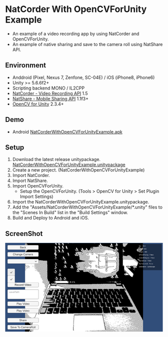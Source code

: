 # NatCorder With OpenCVForUnity Example

* An example of a video recording app by using NatCorder and OpenCVForUnity.
* An example of native sharing and save to the camera roll using NatShare API.


## Environment
* Anddroid (Pixel, Nexus 7, Zenfone, SC-04E) / iOS (iPhone8, iPhone6)
* Unity >= 5.6.6f2+
* Scripting backend MONO / IL2CPP
* [NatCorder - Video Recording API](https://assetstore.unity.com/packages/tools/integration/natcorder-video-recording-api-102645?aid=1011l4ehR) 1.5 
* [NatShare - Mobile Sharing API](https://assetstore.unity.com/packages/tools/integration/natshare-mobile-sharing-api-117705?aid=1011l4ehR) 1.1f3+ 
* [OpenCV for Unity](https://assetstore.unity.com/packages/tools/integration/opencv-for-unity-21088?aid=1011l4ehR) 2.3.4+ 


Demo
-----
* Android [NatCorderWithOpenCVForUnityExample.apk](https://github.com/EnoxSoftware/NatCorderWithOpenCVForUnityExample/releases)


## Setup
1. Download the latest release unitypackage. [NatCorderWithOpenCVForUnityExample.unitypackage](https://github.com/EnoxSoftware/NatCorderWithOpenCVForUnityExample/releases)
1. Create a new project. (NatCorderWithOpenCVForUnityExample)
1. Import NatCorder.
1. Import NatShare.
1. Import OpenCVForUnity.
    * Setup the OpenCVForUnity. (Tools > OpenCV for Unity > Set Plugin Import Settings)
1. Import the NatCorderWithOpenCVForUnityExample.unitypackage.
1. Add the "Assets/NatCorderWithOpenCVForUnityExample/*.unity" files to the "Scenes In Build" list in the "Build Settings" window.
1. Build and Deploy to Android and iOS.


## ScreenShot
![screenshot01.jpg](screenshot01.jpg) 

